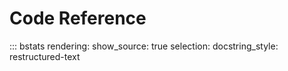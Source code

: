 # Code Reference

::: bstats
    rendering:
        show_source: true
    selection:
        docstring_style: restructured-text